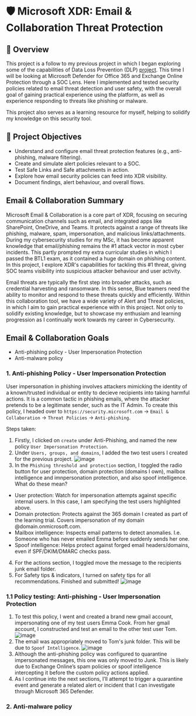 # 🛡️ Microsoft XDR: Email & Collaboration Threat Protection

## 📘 Overview
This project is a follow to my previous project in which I began exploring some of the capabilities of Data Loss Prevention (DLP) [project](https://github.com/wilbcn/BlueTeam/blob/main/Endpoint-Protection/MicrosoftXDR/Data-Loss-Prevention-Practice.md). This time I will be looking at Microsoft Defender for Office 365 and Exchange Online Protection through a SOC Lens. Here I implemented and tested security policies related to email threat detection and user safety, with the overall goal of gaining practical experience using the platform, as well as experience responding to threats like phishing or malware. 

This project also serves as a learning resource for myself, helping to solidify my knowledge on this security tool.

## 🎯 Project Objectives
- Understand and configure email threat protection features (e.g., anti-phishing, malware filtering).
- Create and simulate alert policies relevant to a SOC.
- Test Safe Links and Safe attachments in action.
- Explore how email security policies can feed into XDR visibility.
- Document findings, alert behaviour, and overall flows.

## Email & Collaboration Summary
Microsoft Email & Collaboration is a core part of XDR, focusing on securing communication channels such as email, and integrated apps like SharePoint, OneDrive, and Teams. It protects against a range of threats like phishing, malware, spam, impersonation, and malicious links/attachments. During my cybersecurity studies for my MSc, it has become apparent knowledge that email/phishing remains the #1 attack vector in most cyber incidents. This partly prompted my extra curricular studies in which I passed the BTL1 exam, as it contained a huge domain on phishing content. In this project, I explore XDR's capabilities for tackling this #1 threat, giving SOC teams visibility into suspicious attacker behaviour and user activity.

Email threats are typically the first step into broader attacks, such as credential harvesting and ransomware. In this sense, Blue teamers need the ability to monitor and respond to these threats quickly and efficiently. Within this collaboration tool, we have a wide variety of Alert and Threat policies, in which I aim to gain practical experience with in this project. Not only to solidify existing knowledge, but to showcase my enthusiam and learning progression as I continually work towards my career in Cybersecurity.

## Email & Collaboration Goals
- Anti-phishing policy - User Impersonation Protection
- Anti-malware policy



### 1. Anti-phishing Policy - User Impersonation Protection
User impersonation in phishing involves attackers mimicking the identity of a known/trusted individual or entity to decieve recipients into taking harmful actions. It is a common tactic in phishing emails, where the attacker pretends to be a legitimate sender, such as the IT Admin. To create this policy, I headed over to `https://security.microsoft.com` -> `Email & Collaboration` -> `Threat Policies` -> `Anti-phishing`.

Steps taken:
1. Firstly, I clicked on `create` under Anti-Phishing, and named the new policy `User Impersonation Protection`.
2. Under `Users, groups, and domains`, I added the two test users I created for the previous project. 
![image](https://github.com/user-attachments/assets/ca2ff660-00a2-4b46-ae0a-b3bc395ba412)
3. In the `Phishing threshold and protection` section, I toggled the radio button for user protection, domain protection (domains I own), mailbox intelligence and imnpersonation protection, and also spoof intelligence.
What do these mean?
- User protection: Watch for impersonation attempts against specific internal users. In this case, I am specifying the test users highlighted above.
- Domain protection: Protects against the 365 domain I created as part of the learning trial. Covers impersonation of my domain @domain.onmicrosoft.com.
- Mailbox intelligence: Inspects email patterns to detect anomalies. I.e. Someone who has never emailed Emma before suddenly sends her one.
- Spoof intelligence: Helps protect against forged email headers/domains, even if SPF/DKIM/DMARC checks pass.

4. For the actions section, I toggled move the message to the recipients junk email folder.
5. For Safety tips & indicators, I turned on safety tips for all recommendations. Finished and submitted!
![image](https://github.com/user-attachments/assets/c3a45db6-d687-46f0-94bf-114b7e2555f5)

### 1.1 Policy testing: Anti-phishing - User Impersonation Protection
1. To test this policy, I went and created a brand new gmail account, impersonating one of my test users Emma Cook. From her gmail account, I constructed and test an email to the other test user Tom.
![image](https://github.com/user-attachments/assets/107f17bd-f557-40b7-aeba-f204035f3c90)
2. The email was appropriately moved to Tom's junk folder. This will be due to `Spoof Intelligence`.
![image](https://github.com/user-attachments/assets/5a1f75be-b900-4a15-87e4-e431c51199bf)
3. Although the anti-phishing policy was configured to quarantine impersonated messages, this one was only moved to Junk. This is likely due to Exchange Online’s spam policies or spoof intelligence intercepting it before the custom policy actions applied.
4. As I continue into the next sections, I’ll attempt to trigger a quarantine event and generate a related alert or incident that I can investigate through Microsoft 365 Defender.

### 2. Anti-malware policy

